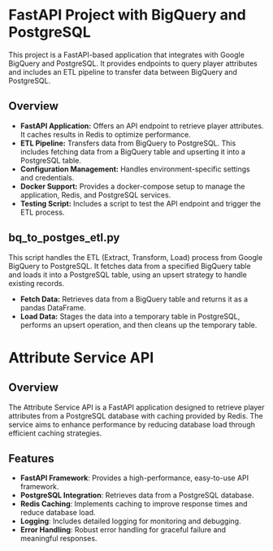 # FastAPI Project with BigQuery and PostgreSQL

This project is a FastAPI-based application that integrates with Google BigQuery and PostgreSQL. It provides endpoints to query player attributes and includes an ETL pipeline to transfer data between BigQuery and PostgreSQL.

## Overview

- **FastAPI Application:** Offers an API endpoint to retrieve player attributes. It caches results in Redis to optimize performance.
- **ETL Pipeline:** Transfers data from BigQuery to PostgreSQL. This includes fetching data from a BigQuery table and upserting it into a PostgreSQL table.
- **Configuration Management:** Handles environment-specific settings and credentials.
- **Docker Support:** Provides a docker-compose setup to manage the application, Redis, and PostgreSQL services.
- **Testing Script:** Includes a script to test the API endpoint and trigger the ETL process.

## bq_to_postges_etl.py

This script handles the ETL (Extract, Transform, Load) process from Google BigQuery to PostgreSQL. It fetches data from a specified BigQuery table and loads it into a PostgreSQL table, using an upsert strategy to handle existing records.

- **Fetch Data:** Retrieves data from a BigQuery table and returns it as a pandas DataFrame.
- **Load Data:** Stages the data into a temporary table in PostgreSQL, performs an upsert operation, and then cleans up the temporary table.

# Attribute Service API

## Overview
The Attribute Service API is a FastAPI application designed to retrieve player attributes from a PostgreSQL database with caching provided by Redis. The service aims to enhance performance by reducing database load through efficient caching strategies.

## Features
- **FastAPI Framework**: Provides a high-performance, easy-to-use API framework.
- **PostgreSQL Integration**: Retrieves data from a PostgreSQL database.
- **Redis Caching**: Implements caching to improve response times and reduce database load.
- **Logging**: Includes detailed logging for monitoring and debugging.
- **Error Handling**: Robust error handling for graceful failure and meaningful responses.





